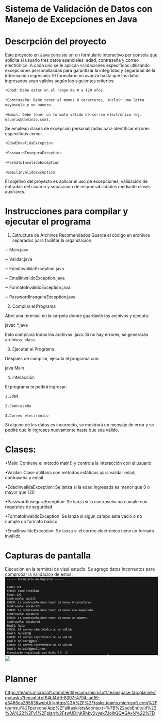# Sistema de Validación de Datos con Manejo de Excepciones en Java
# Descrpción del proyecto
Este proyecto en Java consiste en un formulario interactivo por consola que solicita al usuario tres datos esenciales: edad, contraseña y correo electrónico. A cada uno se le aplican validaciones específicas utilizando excepciones personalizadas para garantizar la integridad y seguridad de la información ingresada.
El formulario no avanza hasta que los datos ingresados sean válidos según los siguientes criterios:

	•Edad: Debe estar en el rango de 0 a 120 años.
 
	•Contraseña: Debe tener al menos 8 caracteres, incluir una letra mayúscula y un número.
 
	•Email: Debe tener un formato válido de correo electrónico (ej. usuario@dominio.com).

Se emplean clases de excepción personalizadas para identificar errores específicos como:

	•EdadInvalidaException
 
	•PasswordInseguraException
 
	•FormatoInvalidoException
 
	•EmailInvalidoException

El objetivo del proyecto es aplicar el uso de excepciones, validación de entradas del usuario y separación de responsabilidades mediante clases auxiliares.

# Instrucciones para compilar y ejecutar el programa
1. Estructura de Archivos Recomendados
Guarda el código en archivos separados para facilitar la organización:

─ Main.java

─ Validar.java

─ EdadInvalidaException.java

─ EmailInvalidoException.java

─ FormatoInvalidoException.java

─ PasswordInseguraException.java

2. Compilar el Programa

Abre una terminal en la carpeta donde guardaste los archivos y ejecuta:

javac *.java

Esto compilará todos los archivos .java. Si no hay errores, se generarán archivos .class.

3. Ejecutar el Programa

Después de compilar, ejecuta el programa con:

java Main

4. Interacción

El programa te pedirá ingresar:

	1.Edad
 
	2.Contraseña
 
	3.Correo electrónico

Si alguno de los datos es incorrecto, se mostrará un mensaje de error y se pedirá que lo ingreses nuevamente hasta que sea válido.

# Clases:

•Main: Contiene el método main() y controla la interacción con el usuario

•Validar: Clase utilitaria con métodos estáticos para validar edad, contraseña y email

•EdadInvalidaException: Se lanza si la edad ingresada es menor que 0 o mayor que 120

•PasswordInseguraException: Se lanza si la contraseña no cumple con requisitos de seguridad

•FormatoInvalidoException: Se lanza si algún campo está vacío o no cumple un formato básico

•EmailInvalidoException: Se lanza si el correo electrónico tiene un formato inválido

# Capturas de pantalla
Ejecución en la terminal de visul estudio. Se agrego datos incorrectos para comprobar la validación de estos: 
<img src="capturas/cap1.PNG" >
<br>
<img src="capturas7cap2.PNG">

# Planner
https://teams.microsoft.com/l/entity/com.microsoft.teamspace.tab.planner/mytasks?tenantId=f94bf4d9-8097-4794-adf6-a5466ca28563&webUrl=https%3A%2F%2Ftasks.teams.microsoft.com%2Fteamsui%2FpersonalApp%2Falltasklists&context=%7B%22subEntityId%22%3A%22%2Fv1%2Fplan%2FswUDlhKRhky0yvek7JolhGQAGAxN%22%7D 
